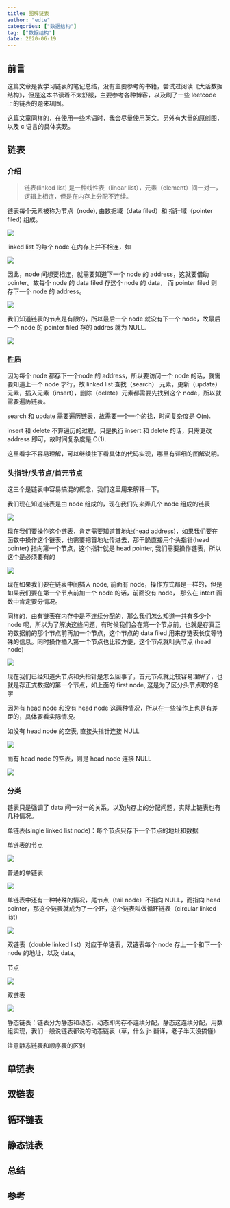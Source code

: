 ```yaml
---
title: 图解链表
author: "edte"
categories: ["数据结构"]
tag: ["数据结构"]
date: 2020-06-19
---
```




## 前言

这篇文章是我学习链表的笔记总结，没有主要参考的书籍，尝试过阅读《大话数据结构》，但是这本书读着不太舒服，主要参考各种博客，以及刷了一些 leetcode 上的链表的题来巩固。

这篇文章同样的，在使用一些术语时，我会尽量使用英文。另外有大量的原创图，以及 c 语言的具体实现。

## 链表

### 介绍

>  链表(linked list) 是一种线性表（linear list），元素（element）间一对一，逻辑上相连，但是在内存上分配不连续。

链表每个元素被称为节点（node), 由数据域（data filed）和 指针域（pointer filed) 组成。

![](https://ae02.alicdn.com/kf/Heff3a401733f424baa7ad039d9a6e1847.png)

linked list 的每个 node 在内存上并不相连，如

![](https://ae02.alicdn.com/kf/Hdea7489f203645aa8794d7bc1e90bbf3E.png)

因此，node 间想要相连，就需要知道下一个 node 的 address，这就要借助 pointer。故每个 node 的 data filed 存这个 node 的 data， 而 pointer filed 则存下一个 node 的 address。

![](https://ae03.alicdn.com/kf/H347448e2a7734e3cabc9b2ae67309718K.png)



我们知道链表的节点是有限的，所以最后一个 node 就没有下一个 node，故最后一个 node 的 pointer filed  存的 addres 就为 NULL.

![](https://ae02.alicdn.com/kf/H75e57750b9934f44af7b072479a1a111e.png)

### 性质

因为每个 node 都存下一个node 的 address，所以要访问一个 node 的话，就需要知道上一个 node 才行，故 linked list 查找（search） 元素，更新（update）元素，插入元素（insert），删除（delete）元素都需要先找到这个 node，所以就需要遍历链表。

search 和 update 需要遍历链表，故需要一个一个的找，时间复杂度是 O(n).

insert 和 delete 不算遍历的过程，只是执行 insert  和 delete 的话，只需更改 address 即可，故时间复杂度是 O(1).

这里看字不容易理解，可以继续往下看具体的代码实现，哪里有详细的图解说明。

### 头指针/头节点/首元节点

这三个是链表中容易搞混的概念，我们这里用来解释一下。

我们现在知道链表是由 node 组成的，现在我们先来弄几个 node 组成的链表

![](https://ae01.alicdn.com/kf/H77b3b6501a3944848a1eadcae4ddda87V.png)

现在我们要操作这个链表，肯定需要知道首地址(head address)，如果我们要在函数中操作这个链表，也需要把首地址传进去，那干脆直接用个头指针(head pointer) 指向第一个节点，这个指针就是 head pointer, 我们需要操作链表，所以这个是必须要有的

![](https://ae03.alicdn.com/kf/H6744bc36b0434f7ca5bb60acd7073beeX.png)

现在如果我们要在链表中间插入 node, 前面有 node，操作方式都是一样的，但是如果我们要在第一个节点前加一个 node 的话，前面没有 node， 那么在 intert 函数中肯定要分情况。

同样的，由有链表在内存中是不连续分配的，那么我们怎么知道一共有多少个 node 呢，所以为了解决这些问题，有时候我们会在第一个节点前，也就是存真正的数据前的那个节点前再加一个节点，这个节点的 data filed 用来存链表长度等特殊的信息。同时操作插入第一个节点也比较方便，这个节点就叫头节点 (head node)

![](https://ae03.alicdn.com/kf/H33d728695dcd4971b1bdf20995ae8c0cd.png)

现在我们已经知道头节点和头指针是怎么回事了，首元节点就比较容易理解了，也就是存正式数据的第一个节点，如上面的 first node, 这是为了区分头节点取的名字

因为有 head node 和没有 head node 这两种情况，所以在一些操作上也是有差距的，具体要看实际情况。

如没有 head node 的空表, 直接头指针连接 NULL

![](https://ae02.alicdn.com/kf/H4887d2098b284793840ffa6ac53cc16d1.png)

而有 head node 的空表，则是 head node 连接 NULL

![](https://ae02.alicdn.com/kf/H91bf54f28bce40849e28ee834c8db37bk.png)

### 分类

链表只是强调了 data 间一对一的关系，以及内存上的分配问题，实际上链表也有几种情况。

单链表(single linked list node)：每个节点只存下一个节点的地址和数据

单链表的节点

![](https://ae03.alicdn.com/kf/Hb4967451ed404cbb85ce9f10468eb4a9c.png)

普通的单链表

![](https://ae02.alicdn.com/kf/Hdf7825fbb88c45a7b2bf8984e0ed2cb3t.png)

单链表中还有一种特殊的情况，尾节点（tail node）不指向 NULL，而指向 head pointer，那这个链表就成为了一个环，这个链表叫做循环链表（circular linked list）

![](https://ae01.alicdn.com/kf/Hbed1a41e023d481d8ca43ac863f267fep.png)

双链表（double linked list）对应于单链表，双链表每个 node 存上一个和下一个 node 的地址，以及 data。

节点

![](https://ae03.alicdn.com/kf/H30527505d5364088943a16891e4145f5F.png)

双链表

![](https://ae03.alicdn.com/kf/Hff7052eca616455fb0baab6c53f58bf5v.png)

静态链表：链表分为静态和动态，动态即内存不连续分配，静态这连续分配，用数组实现，我们一般说链表都说的动态链表（草，什么 jb 翻译，老子半天没搞懂）

注意静态链表和顺序表的区别







## 单链表



## 双链表



## 循环链表



## 静态链表



## 总结



## 参考

